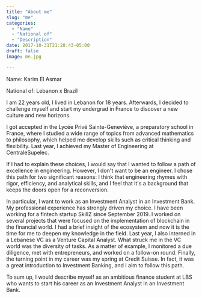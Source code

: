 ```yaml
---
title: "About me"
slug: "me"
categories: 
  - "Name"
  - "National of"
  - "Description"
date: 2017-10-31T21:28:43-05:00
draft: false
image: me.jpg

---
```

Name: Karim El Asmar

National of: Lebanon x Brazil


I am 22 years old, I lived in Lebanon for 18 years. Afterwards, I decided to challenge myself and start my undergrad in France to discover a new culture and new horizons.

I got accepted in the Lycée Privé Sainte-Geneviève, a preparatory school in France, where I studied a wide range of topics from advanced mathematics to philosophy, which helped me develop skills such as critical thinking and flexibility. Last year, I achieved my Master of Engineering at CentraleSupelec. 

If I had to explain these choices, I would say that I wanted to follow a path of excellence in engineering. However, I don't want to be an engineer. I chose this path for two significant reasons: I think that engineering rhymes with rigor, efficiency, and analytical skills, and I feel that it's a background that keeps the doors open for a reconversion.

In particular, I want to work as an Investment Analyst in an Investment Bank. My professional experience has strongly driven my choice. I have been working for a fintech startup SkillZ since September 2019. I worked on several projects that were focused on the implementation of blockchain in the financial world. I had a brief insight of the ecosystem and now it is the time for me to deepen my knowledge in the field. Last year, I also interned in a Lebanese VC as a Venture Capital Analyst. What struck me in the VC world was the diversity of tasks. As a matter of example, I monitored a due diligence, met with entrepreneurs, and worked on a follow-on round. Finally, the turning point in my career was my spring at Credit Suisse. In fact, it was a great introduction to Investment Banking, and I aim to follow this path.

To sum up, I would describe myself as an ambitious finance student at LBS who wants to start his career as an Investment Analyst in an Investment Bank.


